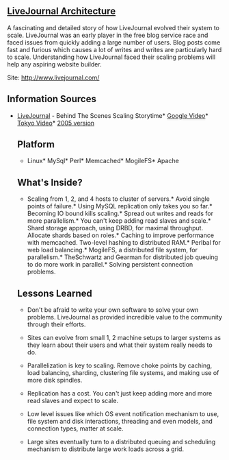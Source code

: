 ## [LiveJournal Architecture](/blog/2007/7/9/livejournal-architecture.html)

    

    

A fascinating and detailed story of how LiveJournal evolved their system to scale. LiveJournal was an early player in the free blog service race and faced issues from quickly adding a large number of users. Blog posts come fast and furious which causes a lot of writes and writes are particularly hard to scale. Understanding how LiveJournal faced their scaling problems will help any aspiring website builder.

Site: http://www.livejournal.com/

## Information Sources

*   [LiveJournal](http://danga.com/words/2007_yapc_asia/yapc-2007.pdf) - Behind The Scenes Scaling Storytime*   [Google Video](http://video.google.com/videoplay?docid=-8953828243232338732)*   [Tokyo Video](http://tokyo2007.yapcasia.org/sessions/2007/02/tbd.html)*   [2005 version](http://www.danga.com/words/2005_mysqlcon/mysql-slides-2005.pdf)  

    ## Platform

    *   Linux*   MySql*   Perl*   Memcached*   MogileFS*   Apache  

    ## What's Inside?

    *   Scaling from 1, 2, and 4 hosts to cluster of servers.*   Avoid single points of failure.*   Using MySQL replication only takes you so far.*   Becoming IO bound kills scaling.*   Spread out writes and reads for more parallelism.*   You can't keep adding read slaves and scale.*   Shard storage approach, using DRBD, for maximal throughput. Allocate shards based on roles.*   Caching to improve performance with memcached. Two-level hashing to distributed RAM.*   Perlbal for web load balancing.*   MogileFS, a distributed file system, for parallelism.*   TheSchwartz and Gearman for distributed job queuing to do more work in parallel.*   Solving persistent connection problems.  

    ## Lessons Learned

    *   Don't be afraid to write your own software to solve your own problems. LiveJournal as provided incredible value to the community through their efforts.  

    *   Sites can evolve from small 1, 2 machine setups to larger systems as they learn about their users and what their system really needs to do.  

    *   Parallelization is key to scaling. Remove choke points by caching, load balancing, sharding, clustering file systems, and making use of more disk spindles.  

    *   Replication has a cost. You can't just keep adding more and more read slaves and expect to scale.  

    *   Low level issues like which OS event notification mechanism to use, file system and disk interactions, threading and even models, and connection types, matter at scale.  

    *   Large sites eventually turn to a distributed queuing and scheduling mechanism to distribute large work loads across a grid.    